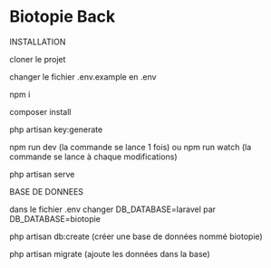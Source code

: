 # Biotopie Back

INSTALLATION

cloner le projet

changer le fichier .env.example en .env

npm i

composer install

php artisan key:generate

npm run dev (la commande se lance 1 fois) ou npm run watch (la commande se lance à chaque modifications)

php artisan serve


BASE DE DONNEES

dans le fichier .env changer DB_DATABASE=laravel par DB_DATABASE=biotopie

php artisan db:create (créer une base de données nommé biotopie)

php artisan migrate (ajoute les données dans la base)
